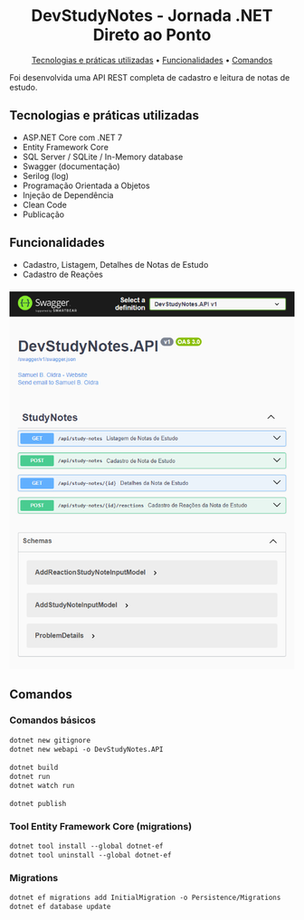 <h1 align="center">
  DevStudyNotes - Jornada .NET Direto ao Ponto
</h1>
<p align="center">
  <a href="#tecnologias-e-práticas-utilizadas">Tecnologias e práticas utilizadas</a> •
  <a href="#funcionalidades">Funcionalidades</a> •
  <a href="#comandos">Comandos</a>
</p>

Foi desenvolvida uma API REST completa de cadastro e leitura de notas de estudo.

## Tecnologias e práticas utilizadas
- ASP.NET Core com .NET 7
- Entity Framework Core
- SQL Server / SQLite / In-Memory database
- Swagger (documentação)
- Serilog (log)
- Programação Orientada a Objetos
- Injeção de Dependência
- Clean Code
- Publicação

## Funcionalidades
- Cadastro, Listagem, Detalhes de Notas de Estudo
- Cadastro de Reações

###

![alt text](https://raw.githubusercontent.com/samuel-oldra/DevStudyNotes.API/main/README_IMGS/swagger_ui.png)

## Comandos

### Comandos básicos
```
dotnet new gitignore
dotnet new webapi -o DevStudyNotes.API

dotnet build
dotnet run
dotnet watch run

dotnet publish
```

### Tool Entity Framework Core (migrations)
```
dotnet tool install --global dotnet-ef
dotnet tool uninstall --global dotnet-ef
```

### Migrations
```
dotnet ef migrations add InitialMigration -o Persistence/Migrations
dotnet ef database update
```